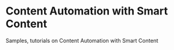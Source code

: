 # Content Automation with Smart Content
Samples, tutorials on Content Automation with Smart Content
